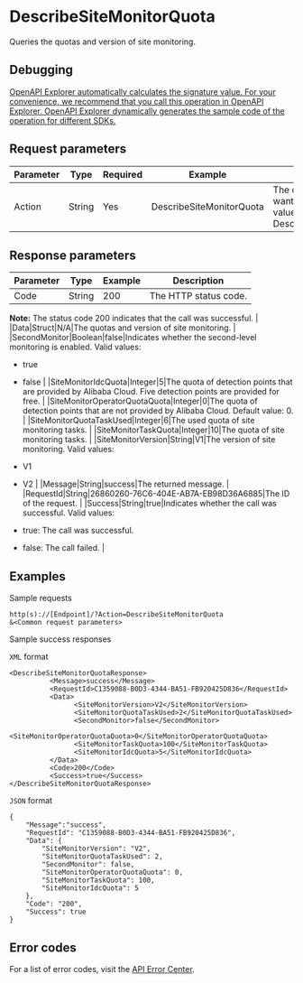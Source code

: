 # DescribeSiteMonitorQuota

Queries the quotas and version of site monitoring.

## Debugging

[OpenAPI Explorer automatically calculates the signature value. For your convenience, we recommend that you call this operation in OpenAPI Explorer. OpenAPI Explorer dynamically generates the sample code of the operation for different SDKs.](https://api.aliyun.com/#product=Cms&api=DescribeSiteMonitorQuota&type=RPC&version=2019-01-01)

## Request parameters

|Parameter|Type|Required|Example|Description|
|---------|----|--------|-------|-----------|
|Action|String|Yes|DescribeSiteMonitorQuota|The operation that you want to perform. Set the value to DescribeSiteMonitorQuota. |

## Response parameters

|Parameter|Type|Example|Description|
|---------|----|-------|-----------|
|Code|String|200|The HTTP status code.

**Note:** The status code 200 indicates that the call was successful. |
|Data|Struct|N/A|The quotas and version of site monitoring. |
|SecondMonitor|Boolean|false|Indicates whether the second-level monitoring is enabled. Valid values:

-   true
-   false |
|SiteMonitorIdcQuota|Integer|5|The quota of detection points that are provided by Alibaba Cloud. Five detection points are provided for free. |
|SiteMonitorOperatorQuotaQuota|Integer|0|The quota of detection points that are not provided by Alibaba Cloud. Default value: 0. |
|SiteMonitorQuotaTaskUsed|Integer|6|The used quota of site monitoring tasks. |
|SiteMonitorTaskQuota|Integer|10|The quota of site monitoring tasks. |
|SiteMonitorVersion|String|V1|The version of site monitoring. Valid values:

-   V1
-   V2 |
|Message|String|success|The returned message. |
|RequestId|String|26860260-76C6-404E-AB7A-EB98D36A6885|The ID of the request. |
|Success|String|true|Indicates whether the call was successful. Valid values:

-   true: The call was successful.
-   false: The call failed. |

## Examples

Sample requests

```
http(s)://[Endpoint]/?Action=DescribeSiteMonitorQuota
&<Common request parameters>
```

Sample success responses

`XML` format

```
<DescribeSiteMonitorQuotaResponse>
          <Message>success</Message>
          <RequestId>C1359088-B0D3-4344-BA51-FB920425D836</RequestId>
          <Data>
                <SiteMonitorVersion>V2</SiteMonitorVersion>
                <SiteMonitorQuotaTaskUsed>2</SiteMonitorQuotaTaskUsed>
                <SecondMonitor>false</SecondMonitor>
                <SiteMonitorOperatorQuotaQuota>0</SiteMonitorOperatorQuotaQuota>
                <SiteMonitorTaskQuota>100</SiteMonitorTaskQuota>
                <SiteMonitorIdcQuota>5</SiteMonitorIdcQuota>
          </Data>
          <Code>200</Code>
          <Success>true</Success>
</DescribeSiteMonitorQuotaResponse>
```

`JSON` format

```
{
    "Message":"success",
    "RequestId": "C1359088-B0D3-4344-BA51-FB920425D836",
    "Data": {
        "SiteMonitorVersion": "V2",
        "SiteMonitorQuotaTaskUsed": 2,
        "SecondMonitor": false,
        "SiteMonitorOperatorQuotaQuota": 0,
        "SiteMonitorTaskQuota": 100,
        "SiteMonitorIdcQuota": 5
    },
    "Code": "200",
    "Success": true
}
```

## Error codes

For a list of error codes, visit the [API Error Center](https://error-center.alibabacloud.com/status/product/Cms).

